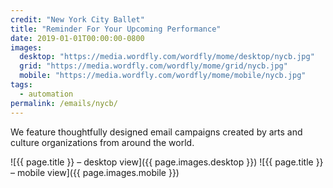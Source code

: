 ```yaml
---
credit: "New York City Ballet"
title: "Reminder For Your Upcoming Performance"
date: 2019-01-01T00:00:00-0800
images:
  desktop: "https://media.wordfly.com/wordfly/mome/desktop/nycb.jpg"
  grid: "https://media.wordfly.com/wordfly/mome/grid/nycb.jpg"
  mobile: "https://media.wordfly.com/wordfly/mome/mobile/nycb.jpg"
tags:
  - automation
permalink: /emails/nycb/
---
```

We feature thoughtfully designed email campaigns created by arts and culture organizations from around the world.

![{{ page.title }} – desktop view]({{ page.images.desktop }})
![{{ page.title }} – mobile view]({{ page.images.mobile }})

